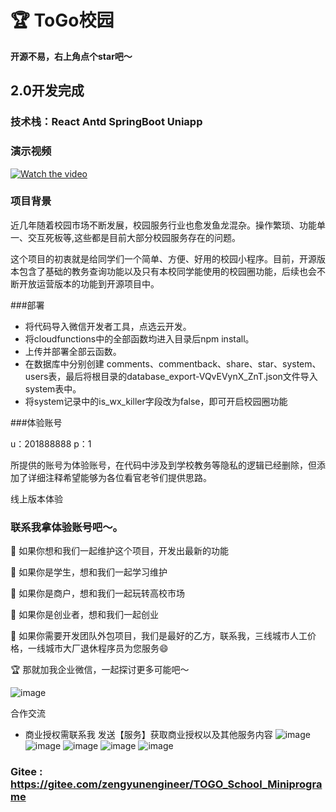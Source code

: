 

# 🏆 ToGo校园

**开源不易，右上角点个star吧～**

## 2.0开发完成
### 技术栈：React Antd SpringBoot Uniapp
### 演示视频

[![Watch the video](https://i.imgur.com/vKb2F1B.png)](https://b23.tv/p1bleX1)
### 项目背景

近几年随着校园市场不断发展，校园服务行业也愈发鱼龙混杂。操作繁琐、功能单一、交互死板等,这些都是目前大部分校园服务存在的问题。

这个项目的初衷就是给同学们一个简单、方便、好用的校园小程序。目前，开源版本包含了基础的教务查询功能以及只有本校同学能使用的校园圈功能，后续也会不断开放运营版本的功能到开源项目中。

###部署

- 将代码导入微信开发者工具，点选云开发。
- 将cloudfunctions中的全部函数均进入目录后npm install。
- 上传并部署全部云函数。
- 在数据库中分别创建 comments、commentback、share、star、system、users表，最后将根目录的database_export-VQvEVynX_ZnT.json文件导入system表中。
- 将system记录中的is_wx_killer字段改为false，即可开启校园圈功能

###体验账号

u：201888888
p：1

所提供的账号为体验账号，在代码中涉及到学校教务等隐私的逻辑已经删除，但添加了详细注释希望能够为各位看官老爷们提供思路。

线上版本体验

### 联系我拿体验账号吧～。

🌈 如果你想和我们一起维护这个项目，开发出最新的功能 

🌈 如果你是学生，想和我们一起学习维护

🌈 如果你是商户，想和我们一起玩转高校市场

🌈 如果你是创业者，想和我们一起创业

🌈 如果你需要开发团队外包项目，我们是最好的乙方，联系我，三线城市人工价格，一线城市大厂退休程序员为您服务😄

🏆 那就加我企业微信，一起探讨更多可能吧～

![image](docImg/IMG_3379.JPG)


合作交流
- 商业授权需联系我 发送【服务】获取商业授权以及其他服务内容
![image](docImg/13261623840424_.pic_hd.jpg)
![image](docImg/13271623840428_.pic_hd.jpg)
![image](docImg/13281623840432_.pic_hd.jpg)
![image](docImg/13291623840437_.pic_hd.jpg)
![image](docImg/13301623840443_.pic_hd.jpg)


### Gitee : https://gitee.com/zengyunengineer/TOGO_School_Miniprograme
